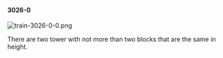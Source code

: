 #### 3026-0
![train-3026-0-0.png](https://github.com/lil-lab/nlvr/raw/master/nlvr/train/images/50/train-3026-0-0.png "train-3026-0-0.png")

There are two tower with not more than two blocks that are the same in height.